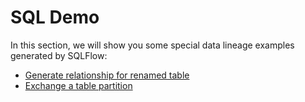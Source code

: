 # SQL Demo

In this section, we will show you some special data lineage examples generated by SQLFlow:

* [Generate relationship for renamed table ](generate-relationship-for-renamed-table.md)
* [Exchange a table partition](exchange-a-table-partition.md)
